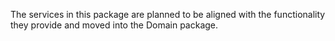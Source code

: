 The services in this package are planned to be aligned with the 
functionality they provide and moved into the Domain package.

